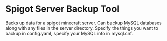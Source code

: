 # Spigot Server Backup Tool
Backs up data for a spigot minecraft server. Can backup MySQL databases along with any files
in the server directory. Specify the things you want to backup in config.yaml, specify your MySQL info
in mysql.cnf.